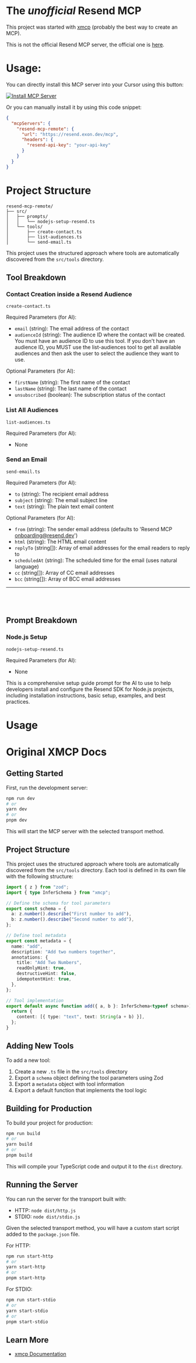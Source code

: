 # The *unofficial* Resend MCP

This project was started with [xmcp](https://github.com/basementstudio/xmcp) (probably the best way to create an MCP).

This is not the official Resend MCP server, the official one is [here](https://github.com/resend/mcp-send-email).

# Usage:

You can directly install this MCP server into your Cursor using this button:

[![Install MCP Server](https://cursor.com/deeplink/mcp-install-dark.svg)](https://cursor.com/install-mcp?name=resend-mcp-remote&config=eyJ1cmwiOiJodHRwczovL3Jlc2VuZC5leG9uLmRldi9tY3AiLCJoZWFkZXJzIjp7InJlc2VuZC1hcGkta2V5IjoicmVzZW5kLWFwaS1rZXkifX0%3D)

Or you can manually install it by using this code snippet:

```json
{
  "mcpServers": {
    "resend-mcp-remote": {
      "url": "https://resend.exon.dev/mcp",
      "headers": {
        "resend-api-key": "your-api-key"
      }
    }
  }
}
```


# Project Structure

```
resend-mcp-remote/
├── src/
│   ├── prompts/
│   │   └── nodejs-setup-resend.ts
│   └── tools/
│       ├── create-contact.ts
│       ├── list-audiences.ts
│       └── send-email.ts
```

This project uses the structured approach where tools are automatically discovered from the `src/tools` directory. 

## Tool Breakdown

### Contact Creation inside a Resend Audience
`create-contact.ts`

Required Parameters (for AI):
- `email` (string): The email address of the contact
- `audienceId` (string): The audience ID where the contact will be created. You must have an audience ID to use this tool. If you don't have an audience ID, you MUST use the list-audiences tool to get all available audiences and then ask the user to select the audience they want to use.

Optional Parameters (for AI):
- `firstName` (string): The first name of the contact
- `lastName` (string): The last name of the contact
- `unsubscribed` (boolean): The subscription status of the contact

### List All Audiences
`list-audiences.ts`

Required Parameters (for AI):
- None

### Send an Email
`send-email.ts`

Required Parameters (for AI):
- `to` (string): The recipient email address
- `subject` (string): The email subject line
- `text` (string): The plain text email content

Optional Parameters (for AI):
- `from` (string): The sender email address (defaults to 'Resend MCP <onboarding@resend.dev>')
- `html` (string): The HTML email content
- `replyTo` (string[]): Array of email addresses for the email readers to reply to
- `scheduledAt` (string): The scheduled time for the email (uses natural language)
- `cc` (string[]): Array of CC email addresses
- `bcc` (string[]): Array of BCC email addresses

<hr>
<br>
<br>

## Prompt Breakdown

### Node.js Setup
`nodejs-setup-resend.ts`

Required Parameters (for AI):
- None

This is a comprehensive setup guide prompt for the AI to use to help developers install and configure the Resend SDK for Node.js projects, including installation instructions, basic setup, examples, and best practices. 

# Usage

# Original XMCP Docs 

## Getting Started

First, run the development server:

```bash
npm run dev
# or
yarn dev
# or
pnpm dev
```

This will start the MCP server with the selected transport method.

## Project Structure

This project uses the structured approach where tools are automatically discovered from the `src/tools` directory. Each tool is defined in its own file with the following structure:

```typescript
import { z } from "zod";
import { type InferSchema } from "xmcp";

// Define the schema for tool parameters
export const schema = {
  a: z.number().describe("First number to add"),
  b: z.number().describe("Second number to add"),
};

// Define tool metadata
export const metadata = {
  name: "add",
  description: "Add two numbers together",
  annotations: {
    title: "Add Two Numbers",
    readOnlyHint: true,
    destructiveHint: false,
    idempotentHint: true,
  },
};

// Tool implementation
export default async function add({ a, b }: InferSchema<typeof schema>) {
  return {
    content: [{ type: "text", text: String(a + b) }],
  };
}
```

## Adding New Tools

To add a new tool:

1. Create a new `.ts` file in the `src/tools` directory
2. Export a `schema` object defining the tool parameters using Zod
3. Export a `metadata` object with tool information
4. Export a default function that implements the tool logic

## Building for Production

To build your project for production:

```bash
npm run build
# or
yarn build
# or
pnpm build
```

This will compile your TypeScript code and output it to the `dist` directory.

## Running the Server

You can run the server for the transport built with:

- HTTP: `node dist/http.js`
- STDIO: `node dist/stdio.js`

Given the selected transport method, you will have a custom start script added to the `package.json` file.

For HTTP:

```bash
npm run start-http
# or
yarn start-http
# or
pnpm start-http
```

For STDIO:

```bash
npm run start-stdio
# or
yarn start-stdio
# or
pnpm start-stdio
```

## Learn More

- [xmcp Documentation](https://xmcp.dev/docs)
